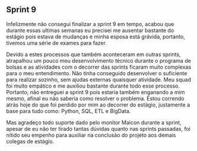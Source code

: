 ## Sprint 9

Infelizmente não consegui finalizar a sprint 9 em tempo, acabou que durante essas ultimas semanas eu precisei me ausentar bastante do estágio pois estava de mudanças e minha esposa está grávida, portanto, tivemos uma série de exames para fazer.

Devido a estes processos que também aconteceram em outras sprints, atrapalhou um pouco meu desenvolvimento técnico durante o programa de bolsas e as atividades com o decorrer das sprints ficaram muito complexas para o meu entendimento. Não tinha conseguido desenvolver o suficiente para realizar sozinho, sem ajudas externas quaisquer atividade. Meu squad foi muito empático e me auxiliou bastante durante todo esse processo. Portanto, não entreguei a sprint 9 pois estaria também enganando a mim mesmo, afinal eu não saberia como resolver o problema. Estou correndo atrás hoje do que foi perdido por mim ao decorrer do estágio, justamente a base para tudo como: Python, SQL, ETL e BigData.

Mas agradeço todo suporte dado pelo monitor Maicon durante a sprint, apesar de eu não ter tirado tantas dúvidas quanto nas sprints passadas, foi nítido seu empenho para auxiliar na conclusão do projeto aos demais colegas de estágio.

